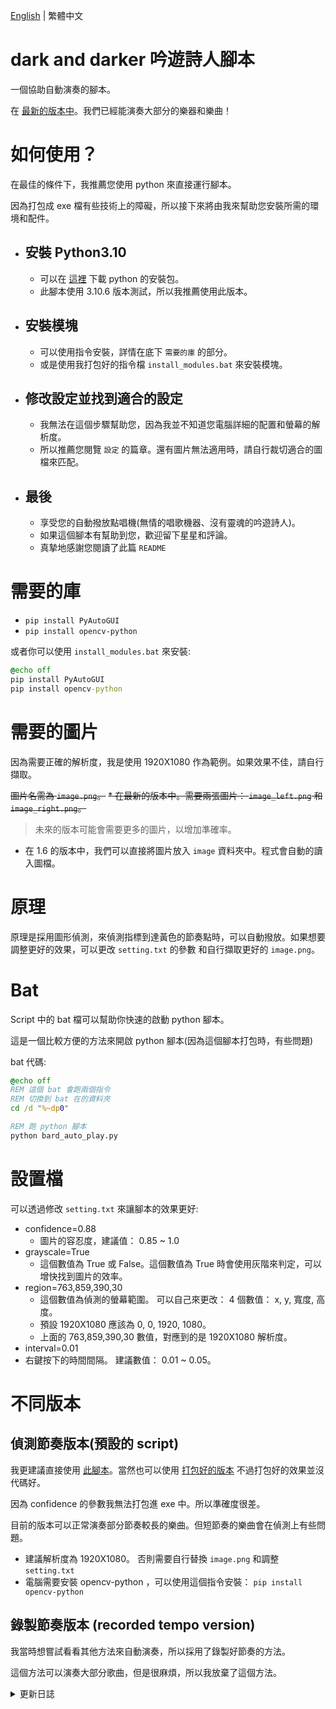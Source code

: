 [English](README.md) | 繁體中文
# dark and darker 吟遊詩人腳本
一個協助自動演奏的腳本。

在 [最新的版本中](https://github.com/JingShing-Python/dark_and_darker_bard/releases/tag/ver1.4)。我們已經能演奏大部分的樂器和樂曲！

# 如何使用？
在最佳的條件下，我推薦您使用 python 來直接運行腳本。

因為打包成 exe 檔有些技術上的障礙，所以接下來將由我來幫助您安裝所需的環境和配件。
* ## 安裝 Python3.10
  * 可以在 [這裡](https://www.python.org/downloads/release/python-3106/) 下載 python 的安裝包。
  * 此腳本使用 3.10.6 版本測試，所以我推薦使用此版本。
* ## 安裝模塊
  * 可以使用指令安裝，詳情在底下 ```需要的庫``` 的部分。
  * 或是使用我打包好的指令檔 ```install_modules.bat``` 來安裝模塊。
* ## 修改設定並找到適合的設定
  * 我無法在這個步驟幫助您，因為我並不知道您電腦詳細的配置和螢幕的解析度。
  * 所以推薦您閱覽 ```設定``` 的篇章。還有圖片無法適用時，請自行裁切適合的圖檔來匹配。
* ## 最後
  * 享受您的自動撥放點唱機(無情的唱歌機器、沒有靈魂的吟遊詩人)。
  * 如果這個腳本有幫助到您，歡迎留下星星和評論。
  * 真摯地感謝您閱讀了此篇 ```README```

# 需要的庫
* ```pip install PyAutoGUI```
* ```pip install opencv-python```

或者你可以使用 ```install_modules.bat``` 來安裝:
```bat
@echo off
pip install PyAutoGUI
pip install opencv-python
```

# 需要的圖片
因為需要正確的解析度，我是使用 1920X1080 作為範例。如果效果不佳，請自行擷取。

~~圖片名需為 ```image.png```。~~
~~* 在最新的版本中。需要兩張圖片： ```image_left.png``` 和 ```image_right.png```。~~
> 未來的版本可能會需要更多的圖片，以增加準確率。
* 在 1.6 的版本中，我們可以直接將圖片放入 ```image``` 資料夾中。程式會自動的讀入圖檔。

# 原理
原理是採用圖形偵測，來偵測指標到達黃色的節奏點時，可以自動撥放。如果想要調整更好的效果，可以更改 ```setting.txt``` 的參數 和自行擷取更好的 ```image.png```。

# Bat
Script 中的 bat 檔可以幫助你快速的啟動 python 腳本。

這是一個比較方便的方法來開啟 python 腳本(因為這個腳本打包時，有些問題)

bat 代碼:
```bat
@echo off
REM 這個 bat 會跑兩個指令
REM 切換到 bat 在的資料夾
cd /d "%~dp0"

REM 跑 python 腳本
python bard_auto_play.py
```

# 設置檔
可以透過修改 ```setting.txt``` 來讓腳本的效果更好:
* confidence=0.88
  * 圖片的容忍度，建議值： 0.85 ~ 1.0
* grayscale=True
  * 這個數值為 True 或 False。這個數值為 True 時會使用灰階來判定，可以增快找到圖片的效率。
* region=763,859,390,30
  * 這個數值為偵測的螢幕範圍。 可以自己來更改： 4 個數值： x, y, 寬度, 高度。
  * 預設 1920X1080 應該為 0, 0, 1920, 1080。
  * 上面的 763,859,390,30 數值，對應到的是 1920X1080 解析度。
* interval=0.01
 * 右鍵按下的時間間隔。 建議數值： 0.01 ~ 0.05。

# 不同版本
## 偵測節奏版本(預設的 script)
我更建議直接使用 [此腳本](script/auto_play_bard.py)。當然也可以使用 [打包好的版本](https://github.com/JingShing-Python/dark_and_darker_bard/releases) 不過打包好的效果並沒代碼好。

因為 confidence 的參數我無法打包進 exe 中。所以準確度很差。

目前的版本可以正常演奏部分節奏較長的樂曲。但短節奏的樂曲會在偵測上有些問題。

* 建議解析度為 1920X1080。 否則需要自行替換 ```image.png``` 和調整 ```setting.txt```
* 電腦需要安裝 opencv-python ，可以使用這個指令安裝： ```pip install opencv-python```
## 錄製節奏版本 (recorded tempo version)
我當時想嘗試看看其他方法來自動演奏，所以採用了錄製好節奏的方法。

這個方法可以演奏大部分歌曲，但是很麻煩，所以我放棄了這個方法。

<details>
<summary>更新日誌</summary>

## 版本 1.0
* 發布首個版本
  * 仍然很糟。
  * 這只是一堆無用的代碼。
  * 開始懷疑圖像檢測。
## 版本 1.1
* 放棄使用圖像檢測，開始使用錄製腳本。
  * 跑的很糟。
  * 錄製所有歌曲並不容易。
## 版本 1.2
* 發現我們可以給圖像檢測一些信心(confidece，容錯率)。
  * 耶！信心(confidence)讓圖像檢測有用了。
  * 這使我充滿了我的決心。
  * 不，信心(confidence)搞爛了打包版本，無法嵌入 opencv 到 exe 檔。
  * 對不起。我們需要直接用 python 跑腳本。
## 版本 1.3
* 我發現我們不能僅使用 `click()` 函數來模擬右鍵單擊。
  * 編寫新的 點擊(click) 函數。它有效了！
  * 所以在這個版本中，我們終於可以運行了。
  * 我在腳本中添加了一些設置：信心(confidence)、灰度、間隔和區域。
## 版本 1.4
* 實際上腳本有效。但它不太有效？所以我花了一些時間最佳化腳本。
  * 縮小檢測區域以提高速度。
  * 我調整了一些 信心(confidence) 數值，讓腳本不要太自信，也不要太小心。
  * 我考慮使用灰度。可以更快地檢測。
  * 我調整了右鍵單擊之間的間隔時間，以避免雙擊。
  * 我製作了兩個 bat 檔，以幫助您更輕鬆地安裝模塊和運行 Python。
## 版本 1.5
* 感到沮喪。有時腳本運行不穩定。所以我開始採用更多圖像來檢測。
  * 在我的情況下，在早期版本中，我只檢測了指針的一側。所以很容易錯過節奏。
  * 添加了兩側的檢測。更加準確。
  * 比之前效果好。
  * 未來版本中，將採用更多圖像，讓精準度提高。
## 版本 1.6
* 新增了自動添加圖片的腳本。直接把想偵測的圖片丟入 ```image``` 資料夾。腳本會自動偵測資料夾中所有的圖片。
  * 我們終於可以不用使用 ```image.png``` 來命名圖檔了。
  * 可以使用英文字母和 ascii 的符號來命名。(中文命名可能會有問題)
  * 圖片數量可以自由地增加或減少了。
</details>
